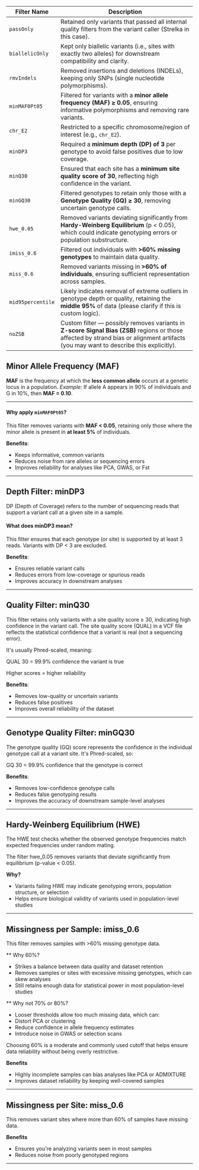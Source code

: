 | Filter Name       | Description                                                                                                                                                                            |
| ----------------- | -------------------------------------------------------------------------------------------------------------------------------------------------------------------------------------- |
| `passOnly`        | Retained only variants that passed all internal quality filters from the variant caller (Strelka in this case).                                                                        |
| `biallelicOnly`   | Kept only biallelic variants (i.e., sites with exactly two alleles) for downstream compatibility and clarity.                                                                          |
| `rmvIndels`       | Removed insertions and deletions (INDELs), keeping only SNPs (single nucleotide polymorphisms).                                                                                        |
| `minMAF0Pt05`     | Filtered for variants with a **minor allele frequency (MAF) ≥ 0.05**, ensuring informative polymorphisms and removing rare variants.                                                   |
| `chr_E2`          | Restricted to a specific chromosome/region of interest (e.g., `chr_E2`).                                                                                                               |
| `minDP3`          | Required a **minimum depth (DP) of 3** per genotype to avoid false positives due to low coverage.                                                                                      |
| `minQ30`          | Ensured that each site has a **minimum site quality score of 30**, reflecting high confidence in the variant.                                                                          |
| `minGQ30`         | Filtered genotypes to retain only those with a **Genotype Quality (GQ) ≥ 30**, removing uncertain genotype calls.                                                                      |
| `hwe_0.05`        | Removed variants deviating significantly from **Hardy-Weinberg Equilibrium** (p < 0.05), which could indicate genotyping errors or population substructure.                            |
| `imiss_0.6`       | Filtered out individuals with **>60% missing genotypes** to maintain data quality.                                                                                                     |
| `miss_0.6`        | Removed variants missing in **>60% of individuals**, ensuring sufficient representation across samples.                                                                                |
| `mid95percentile` | Likely indicates removal of extreme outliers in genotype depth or quality, retaining the **middle 95%** of data (please clarify if this is custom logic).                              |
| `noZSB`           | Custom filter — possibly removes variants in **Z-score Signal Bias (ZSB)** regions or those affected by strand bias or alignment artifacts (you may want to describe this explicitly). |


## Minor Allele Frequency (MAF)

**MAF** is the frequency at which the **less common allele** occurs at a genetic locus in a population.
 *Example:* If allele A appears in 90% of individuals and G in 10%, then **MAF = 0.10**.

---

#### Why apply `minMAF0Pt05`?

This filter removes variants with **MAF < 0.05**, retaining only those where the minor allele is present in **at least 5%** of individuals.

**Benefits**:

* Keeps informative, common variants
* Reduces noise from rare alleles or sequencing errors
* Improves reliability for analyses like PCA, GWAS, or Fst

---


## Depth Filter: minDP3
DP (Depth of Coverage) refers to the number of sequencing reads that support a variant call at a given site in a sample.

#### What does minDP3 mean?
This filter ensures that each genotype (or site) is supported by at least 3 reads. Variants with DP < 3 are excluded.

**Benefits**:

* Ensures reliable variant calls
* Reduces errors from low-coverage or spurious reads
* Improves accuracy in downstream analyses

 ---

## Quality Filter: minQ30
This filter retains only variants with a site quality score ≥ 30, indicating high confidence in the variant call. The site quality score (QUAL) in a VCF file reflects the statistical confidence that a variant is real (not a sequencing error).

It's usually Phred-scaled, meaning:

QUAL 30 = 99.9% confidence the variant is true

Higher scores = higher reliability

**Benefits**:
* Removes low-quality or uncertain variants
* Reduces false positives
* Improves overall reliability of the dataset

---
## Genotype Quality Filter: minGQ30
The genotype quality (GQ) score represents the confidence in the individual genotype call at a variant site. It's Phred-scaled, so:

GQ 30 = 99.9% confidence that the genotype is correct

**Benefits**:
* Removes low-confidence genotype calls
* Reduces false genotyping results
* Improves the accuracy of downstream sample-level analyses

---

## Hardy-Weinberg Equilibrium (HWE)
The HWE test checks whether the observed genotype frequencies match expected frequencies under random mating.

The filter hwe_0.05 removes variants that deviate significantly from equilibrium (p-value < 0.05).

**Why?**

* Variants failing HWE may indicate genotyping errors, population structure, or selection
* Helps ensure biological validity of variants used in population-level studies


---


##  Missingness per Sample: imiss_0.6
This filter removes samples with >60% missing genotype data.

** Why 60%?

* Strikes a balance between data quality and dataset retention
* Removes samples or sites with excessive missing genotypes, which can skew analyses
* Still retains enough data for statistical power in most population-level studies

 ** Why not 70% or 80%?

* Looser thresholds allow too much missing data, which can:
* Distort PCA or clustering
* Reduce confidence in allele frequency estimates
* Introduce noise in GWAS or selection scans

Choosing 60% is a moderate and commonly used cutoff that helps ensure data reliability without being overly restrictive.

**Benefits**

* Highly incomplete samples can bias analyses like PCA or ADMIXTURE
* Improves dataset reliability by keeping well-covered samples


---

##  Missingness per Site: miss_0.6
This removes variant sites where more than 60% of samples have missing data.

**Benefits**
* Ensures you're analyzing variants seen in most samples
* Reduces noise from poorly genotyped regions


---
